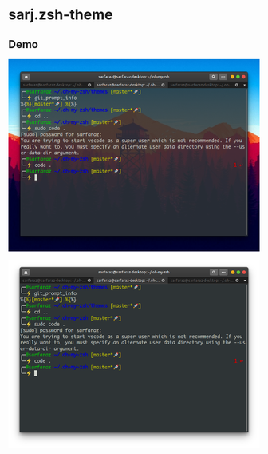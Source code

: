 # sarj.zsh-theme

## Demo
![themeDemo1](https://github.com/programworld999/sarj.zsh-theme/blob/master/Screenshot%20from%202020-05-31%2014-58-12.png)

![themeDemo2](https://github.com/programworld999/sarj.zsh-theme/blob/master/Screenshot%20from%202020-05-31%2014-58-34.png)
